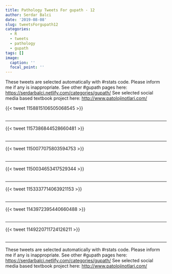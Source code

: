 ```yaml
---
title: Pathology Tweets For gupath - 12
author: Serdar Balci
date: '2019-08-08'
slug: tweetsForgupath12
categories:
  - R
  - tweets
  - pathology
  - gupath
tags: []
image:
  caption: ''
  focal_point: ''
---
```



These tweets are selected automatically with #rstats code. Please inform me if any is inappropriate.
See other #gupath pages here: https://serdarbalci.netlify.com/categories/gupath/ 
See selected social media based textbook project here: http://www.patolojinotlari.com/

{{< tweet 1158815106505068545 >}}
<br>
<br>
<hr>
{{< tweet 1157386844528660481 >}}
<br>
<br>
<hr>
{{< tweet 1150077075803594753 >}}
<br>
<br>
<hr>
{{< tweet 1150034653417529344 >}}
<br>
<br>
<hr>
{{< tweet 1153337714063921153 >}}
<br>
<br>
<hr>
{{< tweet 1143972395440660488 >}}
<br>
<br>
<hr>
{{< tweet 1149220711724126211 >}}
<br>
<br>
<hr>


These tweets are selected automatically with #rstats code. Please inform me if any is inappropriate.
See other #gupath pages here: https://serdarbalci.netlify.com/categories/gupath/ 
See selected social media based textbook project here: http://www.patolojinotlari.com/
